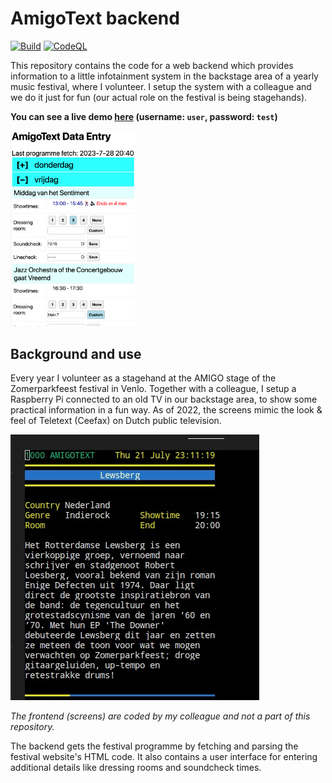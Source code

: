 # AmigoText backend
[![Build](https://github.com/danielschenk/zpf-backstage-tv/actions/workflows/build.yml/badge.svg)](https://github.com/danielschenk/zpf-backstage-tv/actions/workflows/build.yml)
[![CodeQL](https://github.com/danielschenk/zpf-backstage-tv/actions/workflows/codeql-analysis.yml/badge.svg)](https://github.com/danielschenk/zpf-backstage-tv/actions/workflows/codeql-analysis.yml)

This repository contains the code for a web backend which provides information to a
little infotainment system in the backstage area of a yearly music festival, where I
volunteer. I setup the system with a colleague and we do it just for fun (our actual role
on the festival is being stagehands).

**You can see a live demo [here](https://amigo-demo.danielschenk.nl) (username: `user`, password: `test`)**

<img src="doc/backend.png" alt="Backend example" width="200"/>

## Background and use
Every year I volunteer as a stagehand at the AMIGO stage of the Zomerparkfeest festival
in Venlo. Together with a colleague, I setup a Raspberry Pi connected to an old TV in our
backstage area, to show some practical information in a fun way. As of 2022, the screens
mimic the look & feel of Teletext (Ceefax) on Dutch public television.

![AmigoText example](doc/amigotext.jpeg)

_The frontend (screens) are coded by my colleague and not a part of this repository._

The backend gets the festival programme by fetching and parsing the festival website's
HTML code. It also contains a user interface for entering additional details like dressing
rooms and soundcheck times.
